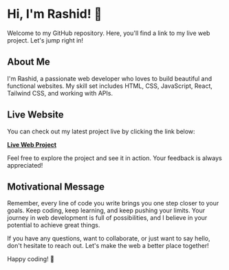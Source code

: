 # Hi, I'm Rashid! 👋

Welcome to my GitHub repository. Here, you'll find a link to my live web project. Let's jump right in!

## About Me

I'm Rashid, a passionate web developer who loves to build beautiful and functional websites. My skill set includes HTML, CSS, JavaScript, React, Tailwind CSS, and working with APIs.

## Live Website

You can check out my latest project live by clicking the link below:

[**Live Web Project**](https://www.example.com)

Feel free to explore the project and see it in action. Your feedback is always appreciated!

## Motivational Message

Remember, every line of code you write brings you one step closer to your goals. Keep coding, keep learning, and keep pushing your limits. Your journey in web development is full of possibilities, and I believe in your potential to achieve great things.

If you have any questions, want to collaborate, or just want to say hello, don't hesitate to reach out. Let's make the web a better place together!

Happy coding! 🚀
